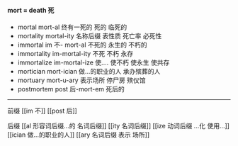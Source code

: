 #### mort = death 死

- mortal  mort-al 终有一死的 死的 临死的
- mortality mortal-ity 名称后缀 表性质 死亡率 必死性
- immortal im 不- mort-al 不死的 永生的  不朽的
- immortality im-mortal-ity 不死 不朽 永存
- immortalize im-mortal-ize 使.... 使不朽  使永生  使共存
- mortician mort-ician 做...的职业的人 承办殡葬的人
- mortuary mort-u-ary 表示场所  停尸房 殡仪馆
- postmortem post 后-mort-em 死后的

---
前缀
[[im 不]]
[[post 后]]

后缀
[[al 形容词后缀...的 名词后缀]]
[[ity 名词后缀]]
[[ize 动词后缀 ...化 使用...]]
[[ician 做...的职业的人]]
[[ary 名词后缀 表示 场所]]